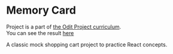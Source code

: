 # Memory Card
Project is a part of [the Odit Project curriculum](https://www.theodinproject.com/lessons/node-path-react-new-shopping-cart).  
You can see the result [here](https://shopping-cart-ivan-pozdin.netlify.app/)

A classic mock shopping cart project to practice React concepts.

